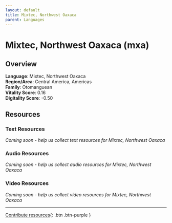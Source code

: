```yaml
---
layout: default
title: Mixtec, Northwest Oaxaca
parent: Languages
---
```


# Mixtec, Northwest Oaxaca (mxa)

## Overview

**Language**: Mixtec, Northwest Oaxaca  
**Region/Area**: Central America, Americas  
**Family**: Otomanguean  
**Vitality Score**: 0.16  
**Digitality Score**: -0.50  

## Resources

### Text Resources
*Coming soon - help us collect text resources for Mixtec, Northwest Oaxaca*

### Audio Resources
*Coming soon - help us collect audio resources for Mixtec, Northwest Oaxaca*

### Video Resources
*Coming soon - help us collect video resources for Mixtec, Northwest Oaxaca*

---

[Contribute resources](https://fairtrain.github.io/){: .btn .btn-purple }
